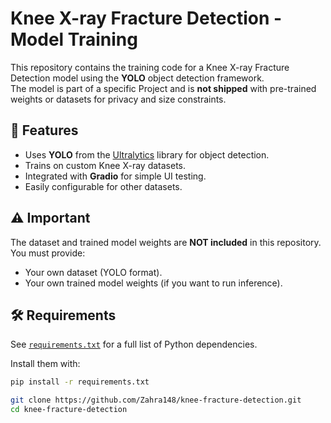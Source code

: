 # Knee X-ray Fracture Detection - Model Training

This repository contains the training code for a Knee X-ray Fracture Detection model using the **YOLO** object detection framework.  
The model is part of a specific Project and is **not shipped** with pre-trained weights or datasets for privacy and size constraints.

## 📌 Features
- Uses **YOLO** from the [Ultralytics](https://github.com/ultralytics/ultralytics) library for object detection.
- Trains on custom Knee X-ray datasets.
- Integrated with **Gradio** for simple UI testing.
- Easily configurable for other datasets.

## ⚠️ Important
The dataset and trained model weights are **NOT included** in this repository.  
You must provide:
- Your own dataset (YOLO format).
- Your own trained model weights (if you want to run inference).

## 🛠 Requirements
See [`requirements.txt`](requirements.txt) for a full list of Python dependencies.

Install them with:
```bash
pip install -r requirements.txt

git clone https://github.com/Zahra148/knee-fracture-detection.git
cd knee-fracture-detection
